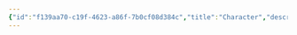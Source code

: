 ```yaml
---
{"id":"f139aa70-c19f-4623-a86f-7b0cf08d384c","title":"Character","description":"Overview of Character tag.","publish":true,"date_created":"Thursday, April 11th 2024, 5:53:50 pm","date_modified":"Friday, October 4th 2024, 12:24:45 am","editing_lock":true,"live_preview":true,"cssclasses":["mado-heading"],"PassFrontmatter":true}
---
```


